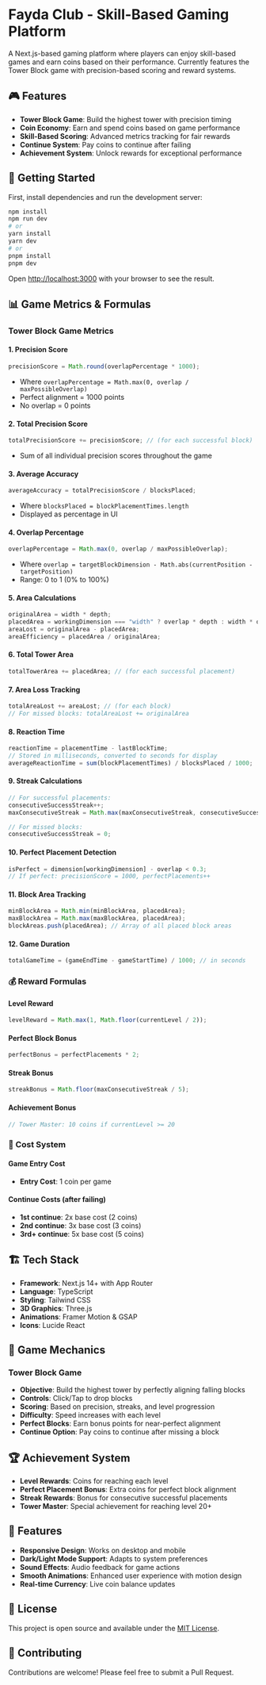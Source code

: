 # Fayda Club - Skill-Based Gaming Platform

A Next.js-based gaming platform where players can enjoy skill-based games and earn coins based on their performance. Currently features the Tower Block game with precision-based scoring and reward systems.

## 🎮 Features

- **Tower Block Game**: Build the highest tower with precision timing
- **Coin Economy**: Earn and spend coins based on game performance
- **Skill-Based Scoring**: Advanced metrics tracking for fair rewards
- **Continue System**: Pay coins to continue after failing
- **Achievement System**: Unlock rewards for exceptional performance

## 🚀 Getting Started

First, install dependencies and run the development server:

```bash
npm install
npm run dev
# or
yarn install
yarn dev
# or
pnpm install
pnpm dev
```

Open [http://localhost:3000](http://localhost:3000) with your browser to see the result.

## 📊 Game Metrics & Formulas

### Tower Block Game Metrics

#### **1. Precision Score**

```typescript
precisionScore = Math.round(overlapPercentage * 1000);
```

- Where `overlapPercentage = Math.max(0, overlap / maxPossibleOverlap)`
- Perfect alignment = 1000 points
- No overlap = 0 points

#### **2. Total Precision Score**

```typescript
totalPrecisionScore += precisionScore; // (for each successful block)
```

- Sum of all individual precision scores throughout the game

#### **3. Average Accuracy**

```typescript
averageAccuracy = totalPrecisionScore / blocksPlaced;
```

- Where `blocksPlaced = blockPlacementTimes.length`
- Displayed as percentage in UI

#### **4. Overlap Percentage**

```typescript
overlapPercentage = Math.max(0, overlap / maxPossibleOverlap);
```

- Where `overlap = targetBlockDimension - Math.abs(currentPosition - targetPosition)`
- Range: 0 to 1 (0% to 100%)

#### **5. Area Calculations**

```typescript
originalArea = width * depth;
placedArea = workingDimension === "width" ? overlap * depth : width * overlap;
areaLost = originalArea - placedArea;
areaEfficiency = placedArea / originalArea;
```

#### **6. Total Tower Area**

```typescript
totalTowerArea += placedArea; // (for each successful placement)
```

#### **7. Area Loss Tracking**

```typescript
totalAreaLost += areaLost; // (for each block)
// For missed blocks: totalAreaLost += originalArea
```

#### **8. Reaction Time**

```typescript
reactionTime = placementTime - lastBlockTime;
// Stored in milliseconds, converted to seconds for display
averageReactionTime = sum(blockPlacementTimes) / blocksPlaced / 1000;
```

#### **9. Streak Calculations**

```typescript
// For successful placements:
consecutiveSuccessStreak++;
maxConsecutiveStreak = Math.max(maxConsecutiveStreak, consecutiveSuccessStreak);

// For missed blocks:
consecutiveSuccessStreak = 0;
```

#### **10. Perfect Placement Detection**

```typescript
isPerfect = dimension[workingDimension] - overlap < 0.3;
// If perfect: precisionScore = 1000, perfectPlacements++
```

#### **11. Block Area Tracking**

```typescript
minBlockArea = Math.min(minBlockArea, placedArea);
maxBlockArea = Math.max(maxBlockArea, placedArea);
blockAreas.push(placedArea); // Array of all placed block areas
```

#### **12. Game Duration**

```typescript
totalGameTime = (gameEndTime - gameStartTime) / 1000; // in seconds
```

### 💰 Reward Formulas

#### **Level Reward**

```typescript
levelReward = Math.max(1, Math.floor(currentLevel / 2));
```

#### **Perfect Block Bonus**

```typescript
perfectBonus = perfectPlacements * 2;
```

#### **Streak Bonus**

```typescript
streakBonus = Math.floor(maxConsecutiveStreak / 5);
```

#### **Achievement Bonus**

```typescript
// Tower Master: 10 coins if currentLevel >= 20
```

### 🎯 Cost System

#### **Game Entry Cost**

- **Entry Cost**: 1 coin per game

#### **Continue Costs** (after failing)

- **1st continue**: 2x base cost (2 coins)
- **2nd continue**: 3x base cost (3 coins)
- **3rd+ continue**: 5x base cost (5 coins)

## 🏗️ Tech Stack

- **Framework**: Next.js 14+ with App Router
- **Language**: TypeScript
- **Styling**: Tailwind CSS
- **3D Graphics**: Three.js
- **Animations**: Framer Motion & GSAP
- **Icons**: Lucide React

## 📱 Game Mechanics

### Tower Block Game

- **Objective**: Build the highest tower by perfectly aligning falling blocks
- **Controls**: Click/Tap to drop blocks
- **Scoring**: Based on precision, streaks, and level progression
- **Difficulty**: Speed increases with each level
- **Perfect Blocks**: Earn bonus points for near-perfect alignment
- **Continue Option**: Pay coins to continue after missing a block

## 🏆 Achievement System

- **Level Rewards**: Coins for reaching each level
- **Perfect Placement Bonus**: Extra coins for perfect block alignment
- **Streak Rewards**: Bonus for consecutive successful placements
- **Tower Master**: Special achievement for reaching level 20+

## 🎨 Features

- **Responsive Design**: Works on desktop and mobile
- **Dark/Light Mode Support**: Adapts to system preferences
- **Sound Effects**: Audio feedback for game actions
- **Smooth Animations**: Enhanced user experience with motion design
- **Real-time Currency**: Live coin balance updates

## 📄 License

This project is open source and available under the [MIT License](LICENSE).

## 🤝 Contributing

Contributions are welcome! Please feel free to submit a Pull Request.
